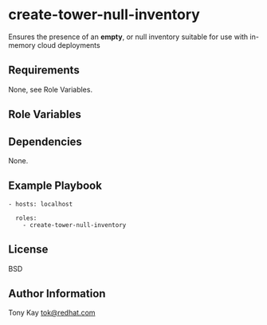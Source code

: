 create-tower-null-inventory
=========

Ensures the presence of an **empty**, or null inventory suitable for use with in-memory cloud deployments

Requirements
------------

None, see Role Variables.

Role Variables
--------------
Dependencies
------------

None.

Example Playbook
----------------

    - hosts: localhost

      roles:
        - create-tower-null-inventory

License
-------

BSD

Author Information
------------------

Tony Kay tok@redhat.com
